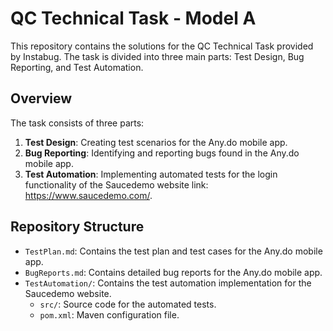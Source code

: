 # QC Technical Task - Model A

This repository contains the solutions for the QC Technical Task provided by Instabug. The task is divided into three main parts: Test Design, Bug Reporting, and Test Automation. 

## Overview

The task consists of three parts:

1. **Test Design**: Creating test scenarios for the Any.do mobile app.
2. **Bug Reporting**: Identifying and reporting bugs found in the Any.do mobile app.
3. **Test Automation**: Implementing automated tests for the login functionality of the Saucedemo website link: https://www.saucedemo.com/.

## Repository Structure

- `TestPlan.md`: Contains the test plan and test cases for the Any.do mobile app.
- `BugReports.md`: Contains detailed bug reports for the Any.do mobile app.
- `TestAutomation/`: Contains the test automation implementation for the Saucedemo website.
  - `src/`: Source code for the automated tests.
  - `pom.xml`: Maven configuration file.
